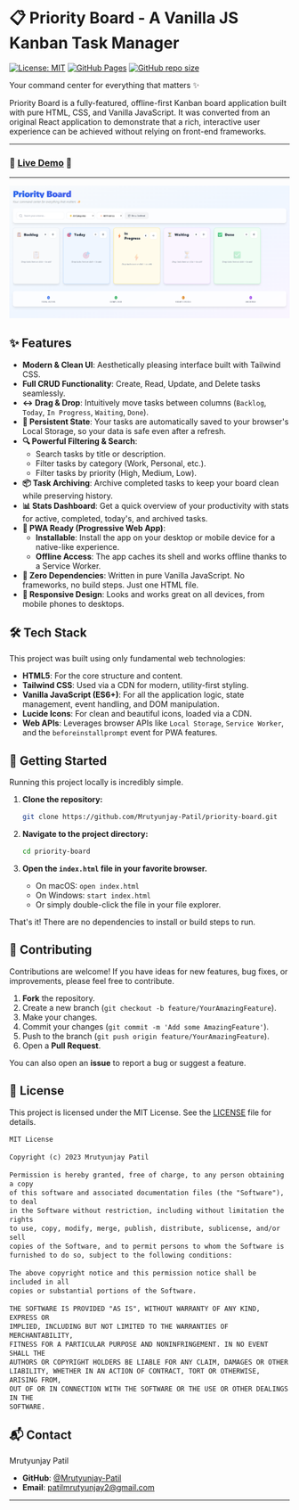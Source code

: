 # 📋 Priority Board - A Vanilla JS Kanban Task Manager

[![License: MIT](https://img.shields.io/badge/License-MIT-blue.svg)](https://opensource.org/licenses/MIT)
[![GitHub Pages](https://img.shields.io/github/deployments/Mrutyunjay-Patil/priority-board/production?label=live%20demo&logo=github)](https://mrutyunjay-patil.github.io/priority-board/)
[![GitHub repo size](https://img.shields.io/github/repo-size/Mrutyunjay-Patil/priority-board)](https://github.com/Mrutyunjay-Patil/priority-board)

Your command center for everything that matters ✨

Priority Board is a fully-featured, offline-first Kanban board application built with pure HTML, CSS, and Vanilla JavaScript. It was converted from an original React application to demonstrate that a rich, interactive user experience can be achieved without relying on front-end frameworks.

---

### 🚀 [Live Demo](https://mrutyunjay-patil.github.io/priority-board/) 🚀

---

![Priority Board Screenshot](./screenshot.png)
<!-- 
**Note for developer:** 
1. Take a screenshot of the application.
2. Add it to your repository with the name `screenshot.png`.
3. The image will automatically appear here.
-->

## ✨ Features

-   **Modern & Clean UI**: Aesthetically pleasing interface built with Tailwind CSS.
-   **Full CRUD Functionality**: Create, Read, Update, and Delete tasks seamlessly.
-   **↔️ Drag & Drop**: Intuitively move tasks between columns (`Backlog`, `Today`, `In Progress`, `Waiting`, `Done`).
-   **💾 Persistent State**: Your tasks are automatically saved to your browser's Local Storage, so your data is safe even after a refresh.
-   **🔍 Powerful Filtering & Search**:
    -   Search tasks by title or description.
    -   Filter tasks by category (Work, Personal, etc.).
    -   Filter tasks by priority (High, Medium, Low).
-   **📦 Task Archiving**: Archive completed tasks to keep your board clean while preserving history.
-   **📊 Stats Dashboard**: Get a quick overview of your productivity with stats for active, completed, today's, and archived tasks.
-   **📱 PWA Ready (Progressive Web App)**:
    -   **Installable**: Install the app on your desktop or mobile device for a native-like experience.
    -   **Offline Access**: The app caches its shell and works offline thanks to a Service Worker.
-   **🚀 Zero Dependencies**: Written in pure Vanilla JavaScript. No frameworks, no build steps. Just one HTML file.
-   **📱 Responsive Design**: Looks and works great on all devices, from mobile phones to desktops.

## 🛠️ Tech Stack

This project was built using only fundamental web technologies:

-   **HTML5**: For the core structure and content.
-   **Tailwind CSS**: Used via a CDN for modern, utility-first styling.
-   **Vanilla JavaScript (ES6+)**: For all the application logic, state management, event handling, and DOM manipulation.
-   **Lucide Icons**: For clean and beautiful icons, loaded via a CDN.
-   **Web APIs**: Leverages browser APIs like `Local Storage`, `Service Worker`, and the `beforeinstallprompt` event for PWA features.

## 🏁 Getting Started

Running this project locally is incredibly simple.

1.  **Clone the repository:**
    ```sh
    git clone https://github.com/Mrutyunjay-Patil/priority-board.git
    ```

2.  **Navigate to the project directory:**
    ```sh
    cd priority-board
    ```

3.  **Open the `index.html` file in your favorite browser.**
    -   On macOS: `open index.html`
    -   On Windows: `start index.html`
    -   Or simply double-click the file in your file explorer.

That's it! There are no dependencies to install or build steps to run.

## 🤝 Contributing

Contributions are welcome! If you have ideas for new features, bug fixes, or improvements, please feel free to contribute.

1.  **Fork** the repository.
2.  Create a new branch (`git checkout -b feature/YourAmazingFeature`).
3.  Make your changes.
4.  Commit your changes (`git commit -m 'Add some AmazingFeature'`).
5.  Push to the branch (`git push origin feature/YourAmazingFeature`).
6.  Open a **Pull Request**.

You can also open an **issue** to report a bug or suggest a feature.

## 📄 License

This project is licensed under the MIT License. See the [LICENSE](LICENSE) file for details.

```
MIT License

Copyright (c) 2023 Mrutyunjay Patil

Permission is hereby granted, free of charge, to any person obtaining a copy
of this software and associated documentation files (the "Software"), to deal
in the Software without restriction, including without limitation the rights
to use, copy, modify, merge, publish, distribute, sublicense, and/or sell
copies of the Software, and to permit persons to whom the Software is
furnished to do so, subject to the following conditions:

The above copyright notice and this permission notice shall be included in all
copies or substantial portions of the Software.

THE SOFTWARE IS PROVIDED "AS IS", WITHOUT WARRANTY OF ANY KIND, EXPRESS OR
IMPLIED, INCLUDING BUT NOT LIMITED TO THE WARRANTIES OF MERCHANTABILITY,
FITNESS FOR A PARTICULAR PURPOSE AND NONINFRINGEMENT. IN NO EVENT SHALL THE
AUTHORS OR COPYRIGHT HOLDERS BE LIABLE FOR ANY CLAIM, DAMAGES OR OTHER
LIABILITY, WHETHER IN AN ACTION OF CONTRACT, TORT OR OTHERWISE, ARISING FROM,
OUT OF OR IN CONNECTION WITH THE SOFTWARE OR THE USE OR OTHER DEALINGS IN THE
SOFTWARE.
```

## 📬 Contact

Mrutyunjay Patil

-   **GitHub**: [@Mrutyunjay-Patil](https://github.com/Mrutyunjay-Patil)
-   **Email**: [patilmrutyunjay2@gmail.com](mailto:patilmrutyunjay2@gmail.com)

---
